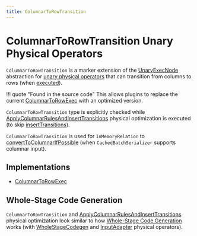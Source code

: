 ```yaml
---
title: ColumnarToRowTransition
---
```


# ColumnarToRowTransition Unary Physical Operators

`ColumnarToRowTransition` is a marker extension of the [UnaryExecNode](UnaryExecNode.md) abstraction for [unary physical operators](#implementations) that can transition from columns to rows (when [executed](SparkPlan.md#doExecute)).

!!! quote "Found in the source code"
    This allows plugins to replace the current [ColumnarToRowExec](ColumnarToRowExec.md) with an optimized version.

`ColumnarToRowTransition` type is explicitly checked while [ApplyColumnarRulesAndInsertTransitions](../physical-optimizations/ApplyColumnarRulesAndInsertTransitions.md) physical optimization is executed (to skip [insertTransitions](#insertTransitions)).

`ColumnarToRowTransition` is used for `InMemoryRelation` to [convertToColumnarIfPossible](../logical-operators/InMemoryRelation.md#convertToColumnarIfPossible) (when `CachedBatchSerializer` supports columnar input).

## Implementations

* [ColumnarToRowExec](ColumnarToRowExec.md)

## Whole-Stage Code Generation

`ColumnarToRowTransition` and [ApplyColumnarRulesAndInsertTransitions](../physical-optimizations/ApplyColumnarRulesAndInsertTransitions.md) physical optimization look similar to how [Whole-Stage Code Generation](../whole-stage-code-generation/index.md) works (with [WholeStageCodegen](WholeStageCodegenExec.md) and [InputAdapter](InputAdapter.md) physical operators).
